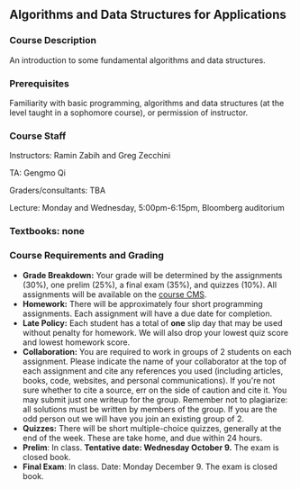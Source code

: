 ## Algorithms and Data Structures for Applications ##

### **Course Description**

An introduction to some fundamental algorithms and data structures. <!-- used in current applications. Cryptocurrencies (hashing, Merkle trees, proofs of work), AI (nearest neighbor methods, k-d trees, autoencoders), and VR/AR (gradient descent, least squares, line-drawing algorithms). Lectures will be supplemented with occasional applied clinics taught in the evening. Programming assignments in Python. -->

### **Prerequisites**

Familiarity with basic programming, algorithms and data structures (at the level taught in a sophomore course), or permission of instructor.

### **Course Staff**

Instructors: Ramin Zabih and Greg Zecchini

TA: Gengmo Qi

Graders/consultants: TBA

Lecture: Monday and Wednesday, 5:00pm-6:15pm, Bloomberg auditorium

<!--
### **Communication**

Please join our [slack workspace](https://join.slack.com/t/cs5112fall18/signup) (must use an @cornell.edu email address). The #announce channel on that workspace is the channel by which we will distribute all course information.

### **Room &amp; Time**

Evening clinics 6:30-8pm on the following Thursdays: 8/23, 8/30, 9/6, 9/20 and 10/4

Office hours:

 * Tuesdays 11:30-12:30 in Bloomberg 277 with Julia
 * Wednesdays 2:30-3:30 in Bloomberg 277 with Iris
 * Wednesdays 3:30-4:30 in Bloomberg 277 with Ishan
 * Thursdays 10-12 in Bloomberg 267 with Fei 

Class number: 17766

### **Lectures** ###

| *Date*                       | *Lecture*          | *Slides*
| ------------- |:-------------:| -----:|
|8/23 | Lecture 1: Dijkstra's Algorithm | [PDF](Lectures/Lec1-Dijkstra.pdf), [Powerpoint](Lectures/Lec1-Dijkstra.pptx)
|8/28 | Lecture 2: Cryptocurrency Intro & Digital Signatures | [PDF](Lectures/Lecture%202.pdf), [Powerpoint](Lectures/Lecture%202.pptx)
|8/30 | Lecture 3: Hashing | [PDF](Lectures/Lec3-hashing.pdf), [Powerpoint](Lectures/Lec3-hashing.pptx)
|9/4 | Lecture 4.1: Hashing Applications<br/>Lecture 4.2: Consensus Algorithms (Proof of Work)|[PDF](Lectures/Lec4.1-hashing-applications.pdf), [Powerpoint](Lectures/Lec4.1-hashing-applications.pptx)<br/>[PDF](Lectures/Lecture%204.2%20-%20Consensus%20Algorithms%20(Proof%20of%20Work).pdf), [Powerpoint](Lectures/Lecture%204.2%20-%20Consensus%20Algorithms%20(Proof%20of%20Work).pptx)
|9/6 | Lecture 5: Consensus Algorithms (Proof of Work cont.) |[PDF](Lectures/Lecture%205%20-%20Consensus%20Algorithms%20(Proof%20of%20Work%20cont.).pdf), [Powerpoint](Lectures/Lecture%205%20-%20Consensus%20Algorithms%20(Proof%20of%20Work%20cont.).pptx)
|9/11 | Lecture 6: Consensus Algorithms (Paxos) |[PDF](Lectures/Lecture%206%20-%20Consensus%20Algorithms%20(Paxos).pdf), [Powerpoint](Lectures/Lecture%206%20-%20Consensus%20Algorithms%20(Paxos).pptx)
|9/13 | Lecture 7: Some Distributed Applications | [PDF](Lectures/Lec7-chord.pdf), [Powerpoint](Lectures/Lec7-chord.pptx)
|9/18 | Lecture 8: Distributed Applications continued; bits |[PDF](Lectures/Lec8-bits.pdf), [Keynote](Lectures/Lec8-bits.key)
|9/20 | Lecture 9: Smart contracts (Ari Juels guest lecture) | [PDF](Lectures/JekyllHyde-lecture-2018.small.pdf)
|9/20 | Clinic: Readability, Testing | [PDF](Lectures/clinic_readability.pdf), [Keynote](Lectures/clinic_readability.key)
|9/25 | Lecture 10: Universal hashing, nearest neighbors | [PDF](Lectures/Lec10-universal-hashing.pdf), [Powerpoint](Lectures/Lec10-universal-hashing.pptx)
|9/27 | Lecture 11: Density estimation | [PDF](Lectures/Lec11.NN-density-estimation.pdf), [Powerpoint](Lectures/Lec11.NN-density-estimation.pptx)
|10/2 | Lecture 12: Exact Nearest Neighbor Algorithms | [PDF](Lectures/Lecture%2012%20-%20Exact%20Nearest%20Neighbor%20Algorithms.pdf), [Powerpoint](Lectures/Lecture%2012%20-%20Exact%20Nearest%20Neighbor%20Algorithms.pptx)
|10/4 | Lecture 13: Streaming algorithms | [PDF](Lectures/Lec13.approximate-methods.given.pdf), [Powerpoint](Lectures/Lec13.approximate-methods.given.pptx)
|10/9 | No lecture (Columbus Day) |
|10/11 | Lecture 14: Convolution | [PDF](Lectures/Lec14.convolution.pdf), [Powerpoint](Lectures/Lec14.convolution.pptx)
|10/16 | Lecture 15: Dynamic Programming | [PDF](Lectures/Lecture%2015%20-%20Dynamic%20Programming.pdf), [Powerpoint](Lectures/Lecture%2015%20-%20Dynamic%20Programming.pptx)
|10/18 | Lecture 16: Dynamic Programming (Part 2) | [PDF](Lectures/Lecture%2016%20-%20Dynamic%20Programming%20(Part%202).pdf), [Powerpoint](Lectures/Lecture%2016%20-%20Dynamic%20Programming%20(Part%202).pptx)
|10/23 | Lecture 17: exam review |
|10/25 | **Exam (prelim)** |
|10/30 | Lecture 18: Locality-sensitive hashing | [PDF](Lectures/Lec18.LSH.pdf), [Powerpoint](Lectures/Lec18.LSH.pptx)
|11/1 | Lecture 19: Association rules | [PDF](Lectures/Lec19.association-rules.pdf), [Powerpoint](Lectures/Lec19.association-rules.pptx)
|11/6 | Lecture 20: Image segmentation | [PDF](Lectures/Lec20.image-segmentation.given.pdf), [Powerpoint](Lectures/Lec20.image-segmentation.given.pptx)
|11/8 | Lecture 21: Robust methods | [PDF](Lectures/Lec21.robust-images.final.pdf), [Powerpoint](Lectures/Lec21.robust-images.final.pptx)
|11/13 | Lecture 22: Union-Find | [PDF](Lectures/Lecture%2022%20-%20Union-Find.pdf), [Powerpoint](Lectures/Lecture%2022%20-%20Union-Find.pptx)
|11/15 | Lecture 23: Max Flow / Min Cut | [PDF](Lectures/Lecture%2023%20-%20Max%20Flow%20Min%20Cut.pdf), [Powerpoint](Lectures/Lecture%2023%20-%20Max%20Flow%20Min%20Cut.pptx)
|11/20 | Lecture 24: Intro to Complexity Theory | [PDF](Lectures/Lecture%2024%20-%20Intro%20to%20Complexity%20Theory.pdf), [Powerpoint](Lectures/Lecture%2024%20-%20Intro%20to%20Complexity%20Theory.pptx)
|11/22 | No lecture (Thanksgiving)
|11/27 | Lecture 25: Max flow for computer vision [Microsoft blog post](https://www.microsoft.com/en-us/research/blog/group-shot-getting-everyone-smile/) | [PDF](Lectures/Lec24.max-flow-vision.pdf), [Powerpoint](Lectures/Lec24.max-flow-vision.pptx)  |
|11/29 | Lecture 26: Exam review |
|12/4 | **Exam (final)** |

### **Assignments** ###

All assignments are available on the [course CMS](https://cmsx.cs.cornell.edu/web/auth/?courseid=234). Due dates for assignments without CMS links are tentative.

| *Assignment*                       | *Due Date*
| ------------- |:-------------:
| [Assignment 1: Dijkstra's Algorithm](https://cmsx.cs.cornell.edu/web/auth/?action=assignment&assignid=2329) | September 6
| [Assignment 2: HashTables and Bloom Filters](https://cmsx.cs.cornell.edu/web/auth/?action=assignment&assignid=2478) | September 20
| [Assignment 3: Boyer Moore and Huffman Coding](https://cmsx.cs.cornell.edu/web/auth/?action=assignment&assignid=2873) | October 23
| [Assignment 4: Dynamic Programming](https://cmsx.cs.cornell.edu/web/auth/?action=assignment&assignid=3207) | November 29

-->


### **Textbooks: none**

### **Course Requirements and Grading**

- **Grade Breakdown:**  Your grade will be determined by the assignments (30%), one prelim (25%), a final exam (35%), and quizzes (10%). All assignments will be available on the [course CMS](https://cmsx.cs.cornell.edu/web/auth/?courseid=417).
- **Homework:** There will be approximately four short programming assignments. Each assignment will have a due date for completion.
- **Late Policy:** Each student has a total of  **one**  slip day that may be used without penalty for homework. We will also drop your lowest quiz score and lowest homework score.
- **Collaboration:** You are required to work in groups of 2 students on each assignment. Please indicate the name of your collaborator at the top of each assignment and cite any references you used (including articles, books, code, websites, and personal communications). If you&#39;re not sure whether to cite a source, err on the side of caution and cite it. You may submit just one writeup for the group. Remember not to plagiarize: all solutions must be written by members of the group. If you are the odd person out we will have you join an existing group of 2.
- **Quizzes:** There will be short multiple-choice quizzes, generally at the end of the week. These are take home, and due within 24 hours.
- **Prelim**: In class. **Tentative date: Wednesday October 9.**  The exam is closed book.
- **Final Exam**: In class. Date: Monday December 9. The exam is closed book.
